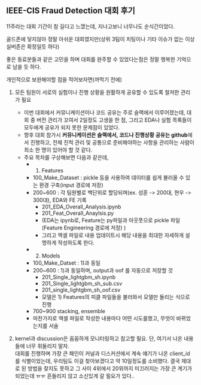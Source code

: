 ## IEEE-CIS Fraud Detection 대회 후기

11주라는 대회 기간이 참 길다고 느꼈는데, 지나고보니 너무나도 순식간이었다.  

골드존에 닿지않아 정말 아쉬운 대회였지만(상위 3팀이 치팅이나 기타 이슈가 없는 이상 실버존은 확정일듯 하다)  

좋은 동료분들과 같은 고민을 하며 대회를 완주할 수 있었다는점은 정말 행복한 기억으로 남을 듯 하다. 



개인적으로 보완해야할 점을 적어보자면(까먹기 전에)  



1. 모든 팀원이 서로의 실험이나 진행 상황을 원활하게 공유할 수 있도록 철저한 관리가 필요  
   - 이번 대회에서 커뮤니케이션이나 코드 공유는 주로 슬랙에서 이루어졌는데, 대회 중 버전 관리가 꼬여서 2일정도 고생을 한 점, 그리고 EDA나 실험 목록들이 모두에게 공유가 되지 못한 문제점이 있었다.
   - 향후 대회 참가시 **커뮤니케이션은 슬랙에서, 코드나 진행상황 공유는 github**에서 진행하고, 전체 진척 관리 및 공통으로 준비해야하는 사항을 관리하는 사람이 최소 한 명이 있어야 할 것 같다.  
   - 주요 목차를 구상해보면 다음과 같은데,
     - 1) Features
     - 100_Make_Dataset : pickle 등을 사용하여 데이터를 쉽게 불러올 수 있는 환경 구축(input 경로에 저장)
     - 200~600 : 각 팀원별로 백단위로 할당되며(ex. 성훈 -> 200대, 현우 -> 300대), EDA와 FE 기록
       - 201_EDA_Overall_Analysis.ipynb
       - 201_Feat_Overall_Anaylsis.py
       - (EDA는 ipynb로, Feature는 py파일과 아웃풋으로 pickle 파일(Feature Engineering 경로에 저장) )
       - 그리고 엑셀 파일로 내용 업데이트시 해당 내용을 최대한 자세하게 설명하게 작성하도록 한다.
     - 2) Models
     - 100_Make_Datset : 1)과 동일
     - 200~600 : 1)과 동일하며, output과 oof 를 자동으로 저장할 것
       - 201_Single_lightgbm_sh.ipynb
       - 201_Single_lightgbm_sh_sub.csv
       - 201_single_lightgbm_sh_oof.csv  
       - 모델은 1) Features의 피클 파일들을 불러와서 모델만 돌리는 식으로 진행
     - 700~900 stacking, ensemble
     - 마찬가지로 엑셀 파일로 작성한 내용마다 어떤 시도를했고, 무엇이 바뀌었는지를 서술



2. kernel과 discussion은 꼼꼼하게 모니터링하고 참고할 필요. 단, 여기서 나온 내용들에 너무 휘둘리지 말자.  
   대회를 진행하며 가장 큰 패인이 커널과 디스커션에서 계속 얘기가 나온 client_id를 식별이었는데, 우리팀도 이걸 찾아보겠다고 약 10일정도를 소비했다. 결국 제대로 된 방법을 찾지도 못하고 그  사이 4위에서 20위까지 미끄러지는 가장 큰 계기가 되었는데 ㅠㅠ 흔들리지 않고 소신있게 갈 필요가 있다..